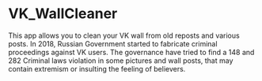 # VK_WallCleaner
This app allows you to clean your VK wall from old reposts and various posts. In 2018, Russian Government started to fabricate criminal proceedings against VK users. The governance have tried to find a 148 and 282 Criminal laws violation in some pictures and wall posts, that may contain extremism or insulting the feeling of believers.
